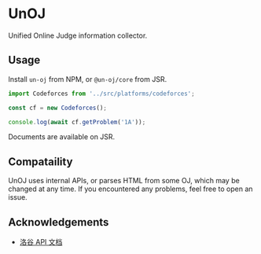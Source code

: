 # UnOJ

Unified Online Judge information collector.

## Usage

Install `un-oj` from NPM, or `@un-oj/core` from JSR.

```ts
import Codeforces from '../src/platforms/codeforces';

const cf = new Codeforces();

console.log(await cf.getProblem('1A'));
```

Documents are available on JSR.

## Compataility

UnOJ uses internal APIs, or parses HTML from some OJ, which may be changed at
any time. If you encountered any problems, feel free to open an issue.

## Acknowledgements

- [洛谷 API 文档](https://0f-0b.github.io/luogu-api-docs/)
